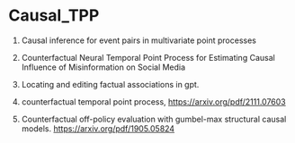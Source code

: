 # Causal_TPP


1. Causal inference for event pairs in multivariate point processes

2. Counterfactual Neural Temporal Point Process for Estimating Causal Influence of Misinformation on Social Media

3. Locating and editing factual associations in gpt.

4. counterfactual temporal point process, https://arxiv.org/pdf/2111.07603 

5. Counterfactual off-policy evaluation with gumbel-max structural causal models.   https://arxiv.org/pdf/1905.05824


